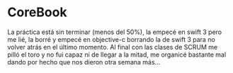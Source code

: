 # CoreBook

La práctica está sin terminar (menos del 50%), la empecé en swift 3 pero me lié, la borré y empecé en objective-c borrando la de swift 3 para no volver atrás en el último momento. 
Al final con las clases de SCRUM me pilló el toro y no fui capaz ni de llegar a la mitad, me organicé bastante mal dando por hecho que nos dieron otra semana más...
